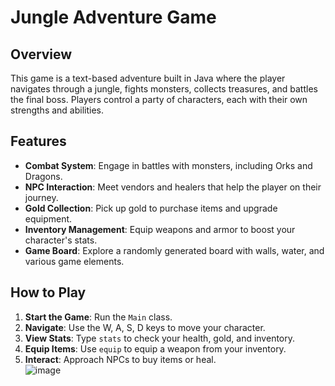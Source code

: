 # Jungle Adventure Game

## Overview
This game is a text-based adventure built in Java where the player navigates through a jungle, fights monsters, collects treasures, and battles the final boss. Players control a party of characters, each with their own strengths and abilities.

## Features
- **Combat System**: Engage in battles with monsters, including Orks and Dragons.
- **NPC Interaction**: Meet vendors and healers that help the player on their journey.
- **Gold Collection**: Pick up gold to purchase items and upgrade equipment.
- **Inventory Management**: Equip weapons and armor to boost your character's stats.
- **Game Board**: Explore a randomly generated board with walls, water, and various game elements.

## How to Play
1. **Start the Game**: Run the `Main` class.
2. **Navigate**: Use the W, A, S, D keys to move your character.
3. **View Stats**: Type `stats` to check your health, gold, and inventory.
4. **Equip Items**: Use `equip` to equip a weapon from your inventory.
5. **Interact**: Approach NPCs to buy items or heal.<br>
![image](https://github.com/user-attachments/assets/48d450ea-393f-4927-9968-e80b56d0d480)

